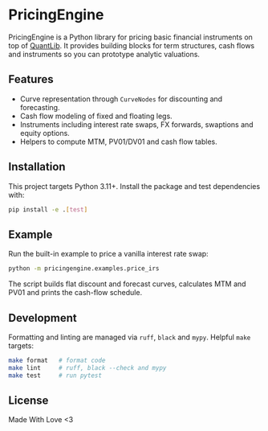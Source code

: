 # PricingEngine

PricingEngine is a Python library for pricing basic financial instruments on top of [QuantLib](https://www.quantlib.org/). It provides building blocks for term structures, cash flows and instruments so you can prototype analytic valuations.

## Features

- Curve representation through `CurveNodes` for discounting and forecasting.
- Cash flow modeling of fixed and floating legs.
- Instruments including interest rate swaps, FX forwards, swaptions and equity options.
- Helpers to compute MTM, PV01/DV01 and cash flow tables.

## Installation

This project targets Python 3.11+. Install the package and test dependencies with:

```bash
pip install -e .[test]
```

## Example

Run the built-in example to price a vanilla interest rate swap:

```bash
python -m pricingengine.examples.price_irs
```

The script builds flat discount and forecast curves, calculates MTM and PV01 and prints the cash-flow schedule.

## Development

Formatting and linting are managed via `ruff`, `black` and `mypy`. Helpful `make` targets:

```bash
make format   # format code
make lint     # ruff, black --check and mypy
make test     # run pytest
```

## License

Made With Love <3

